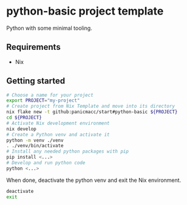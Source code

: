 # python-basic project template

Python with some minimal tooling.

## Requirements

- Nix

## Getting started

```bash
# Choose a name for your project
export PROJECT="my-project"
# Create project from Nix Template and move into its directory
nix flake new -t github:panicmacc/start#python-basic ${PROJECT}
cd ${PROJECT}
# Activate Nix development environment
nix develop
# Create a Python venv and activate it
python -m venv ./venv
. ./venv/bin/activate
# Install any needed python packages with pip
pip install <...>
# Develop and run python code
python <...>
```

When done, deactivate the python venv and exit the Nix environment.

```bash
deactivate
exit
```

